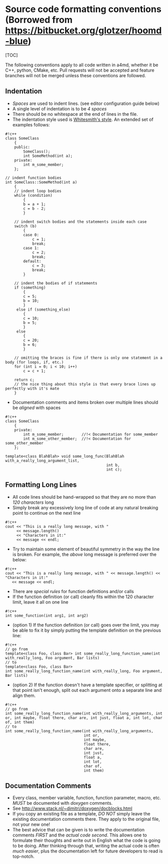 # Source code formatting conventions (Borrowed from https://bitbucket.org/glotzer/hoomd-blue)

[TOC]

The following conventions apply to all code written in a4md, whether it be C++, python, CMake, etc. Pull requests
will not be accepted and feature branches will not be merged unless these conventions are followed.

## Indentation

* *Spaces* are used to indent lines. (see editor configuration guide below)
* A single level of indentation is to be *4 spaces*
* There should be no whitespace at the end of lines in the file.
* The indentation style used is [Whitesmith's style](http://en.wikipedia.org/wiki/Indent_style#Whitesmiths_style). An extended set of examples follows:

```
#!c++
class SomeClass
    {
    public:
        SomeClass();
        int SomeMethod(int a);
    private:
        int m_some_member;
    };

// indent function bodies
int SomeClass::SomeMethod(int a)
    {
    // indent loop bodies
    while (condition)
        {
        b = a + 1;
        c = b - 2;
        }

    // indent switch bodies and the statements inside each case
    switch (b)
        {
        case 0:
            c = 1;
            break;
        case 1:
            c = 2;
            break;
        default:
            c = 3;
            break;
        }

    // indent the bodies of if statements
    if (something)
        {
        c = 5;
        b = 10;
        }
     else if (something_else)
        {
        c = 10;
        b = 5;
        }
     else
        {
        c = 20;
        b = 6;
        }

    // omitting the braces is fine if there is only one statement in a body (for loops, if, etc.)
    for (int i = 0; i < 10; i++)
        c = c + 1;

    return c;
    // the nice thing about this style is that every brace lines up perfectly with it's mate
    }

```

* Documentation comments and items broken over multiple lines should be *aligned* with spaces

```
#!c++
class SomeClass
    {
    private:
        int m_some_member;        //!< Documentation for some_member
        int m_some_other_member;  //!< Documentation for some_other_member
    };

template<class BlahBlah> void some_long_func(BlahBlah with_a_really_long_argument_list,
                                             int b,
                                             int c);
```

## Formatting Long Lines

* All code lines should be hand-wrapped so that they are no more than *120 characters* long
* Simply break any excessively long line of code at any natural breaking point to continue on the next line


```
#!c++
cout << "This is a really long message, with "
     << message.length()
     << "Characters in it:"
     << message << endl;
```

* Try to maintain some element of beautiful symmetry in the way the line is broken. For example, the _above_ long message is preferred over the below:

```
#!c++
cout << "This is a really long message, with " << message.length() << "Characters in it:"
   << message << endl;
```

* There are *special rules* for function definitions and/or calls
* If the function definition (or call) cleanly fits within the 120 character limit, leave it all on one line
```
#!c++
int some_function(int arg1, int arg2)
```
* (option 1) If the function definition (or call) goes over the limit, you may be able to fix it by simply putting the template definition on the previous line:
```
#!c++
// go from
template<class Foo, class Bar> int some_really_long_function_name(int with_really_long, Foo argument, Bar lists)
// to
template<class Foo, class Bar>
int some_really_long_function_name(int with_really_long, Foo argument, Bar lists)
```
* (option 2) If the function doesn't have a template specifier, or splitting at that point isn't enough, split out each argument onto a separate line and align them.
```
#!c++
// go from
int some_really_long_function_name(int with_really_long_arguments, int or, int maybe, float there, char are, int just, float a, int lot, char of, int them)
// to
int some_really_long_function_name(int with_really_long_arguments,
                                   int or,
                                   int maybe,
                                   float there,
                                   char are,
                                   int just,
                                   float a,
                                   int lot,
                                   char of,
                                   int them)
```

## Documentation Comments

* Every class, member variable, function, function parameter, macro, etc. *MUST* be documented with *doxygen* comments.
* See http://www.stack.nl/~dimitri/doxygen/docblocks.html
* If you copy an existing file as a template, *DO NOT* simply leave the existing documentation comments there. They apply to the original file, not your new one!
* The best advice that can be given is to write the documentation comments *FIRST* and the _actual code_ *second*. This allows one to formulate their thoughts and write out in English what the code is going to be doing. After thinking through that, writing the actual code is often _much easier_, plus the documentation left for future developers to read is top-notch.

